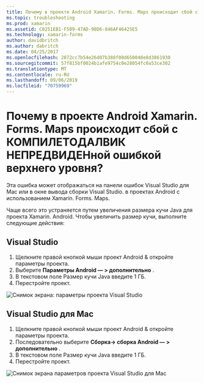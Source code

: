 ```yaml
---
title: Почему в проекте Android Xamarin. Forms. Maps происходит сбой с КОМПИЛЕТОДАЛВИК НЕПРЕДВИДЕНной ошибкой верхнего уровня?
ms.topic: troubleshooting
ms.prod: xamarin
ms.assetid: C0251EB1-F509-47AD-98D6-846AF46425E5
ms.technology: xamarin-forms
author: davidbritch
ms.author: dabritch
ms.date: 04/25/2017
ms.openlocfilehash: 2872cc7b54e26d07b388f08d650048e8d3861930
ms.sourcegitcommit: 57f815bf0024b1afe9754c0e28054fc0a53ce302
ms.translationtype: MT
ms.contentlocale: ru-RU
ms.lasthandoff: 09/06/2019
ms.locfileid: "70759969"
---
```

# <a name="why-does-my-xamarinformsmaps-android-project-fail-with-compiletodalvik-unexpected-top-level-error"></a>Почему в проекте Android Xamarin. Forms. Maps происходит сбой с КОМПИЛЕТОДАЛВИК НЕПРЕДВИДЕНной ошибкой верхнего уровня?

Эта ошибка может отображаться на панели ошибок Visual Studio для Mac или в окне вывода сборки Visual Studio. в проектах Android с использованием Xamarin. Forms. Maps.

Чаще всего это устраняется путем увеличения размера кучи Java для проекта Xamarin. Android. Чтобы увеличить размер кучи, выполните следующие действия:

## <a name="visual-studio"></a>Visual Studio

1. Щелкните правой кнопкой мыши проект Android & откройте параметры проекта.
2. Выберите **Параметры Android — > дополнительно** .
3. В текстовом поле Размер кучи Java введите 1 ГБ.
4. Перестройте проект.

![Снимок экрана: параметры проекта Visual Studio](maps-compiletodalvik-error-images/vsjavaheap.png "Параметры сборки Android в Visual Studio")

## <a name="visual-studio-for-mac"></a>Visual Studio для Mac

1. Щелкните правой кнопкой мыши проект Android & откройте параметры проекта.
2. Последовательно выберите **Сборка-> сборка Android — > дополнительно** .
3. В текстовом поле Размер кучи Java введите 1 ГБ.
4. Перестройте проект.  

![Снимок экрана параметров проекта Visual Studio для Mac](maps-compiletodalvik-error-images/xsjavaheap.png "Параметры сборки Android в Visual Studio для Mac")
